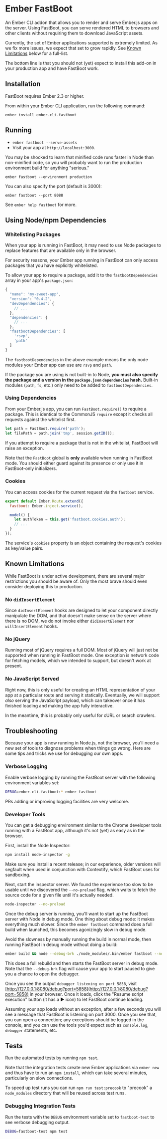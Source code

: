 # Ember FastBoot

An Ember CLI addon that allows you to render and serve Ember.js apps on
the server. Using FastBoot, you can serve rendered HTML to browsers and
other clients without requiring them to download JavaScript assets.

Currently, the set of Ember applications supported is extremely limited.
As we fix more issues, we expect that set to grow rapidly. See [Known
Limitations](#known-limitations) below for a full-list.

The bottom line is that you should not (yet) expect to install this add-on in
your production app and have FastBoot work.

## Installation

FastBoot requires Ember 2.3 or higher.

From within your Ember CLI application, run the following command:

```
ember install ember-cli-fastboot
```

## Running

* `ember fastboot --serve-assets`
* Visit your app at `http://localhost:3000`.

You may be shocked to learn that minified code runs faster in Node than
non-minified code, so you will probably want to run the production
environment build for anything "serious."

```
ember fastboot --environment production
```

You can also specify the port (default is 3000):

```
ember fastboot --port 8088
```

See `ember help fastboot` for more.

## Using Node/npm Dependencies

### Whitelisting Packages

When your app is running in FastBoot, it may need to use Node packages
to replace features that are available only in the browser.

For security reasons, your Ember app running in FastBoot can only access
packages that you have explicitly whitelisted.

To allow your app to require a package, add it to the
`fastbootDependencies` array in your app's `package.json`:

```js
{
  "name": "my-sweet-app",
  "version": "0.4.2",
  "devDependencies": {
    // ...
  },
  "dependencies": {
    // ...
  },
  "fastbootDependencies": [
    'rsvp',
    'path'
  ]
}
```

The `fastbootDependencies` in the above example means the only node
modules your Ember app can use are `rsvp` and `path`.

If the package you are using is not built-in to Node, **you must also
specify the package and a version in the `package.json` `dependencies`
hash.** Built-in modules (`path`, `fs`, etc.) only need to be added to
`fastbootDependencies`.


### Using Dependencies

From your Ember.js app, you can run `FastBoot.require()` to require a
package. This is identical to the CommonJS `require` except it checks
all requests against the whitelist first.

```js
let path = FastBoot.require('path');
let filePath = path.join('tmp', session.getID());
```

If you attempt to require a package that is not in the whitelist,
FastBoot will raise an exception.

Note that the `FastBoot` global is **only** available when running in
FastBoot mode. You should either guard against its presence or only use
it in FastBoot-only initializers.

### Cookies

You can access cookies for the current request via the `fastboot`
service.

```js
export default Ember.Route.extend({
  fastboot: Ember.inject.service(),

  model() {
    let authToken = this.get('fastboot.cookies.auth');
    // ...
  }
});
```

The service's `cookies` property is an object containing the request's
cookies as key/value pairs.

## Known Limitations

While FastBoot is under active development, there are several major
restrictions you should be aware of. Only the most brave should even
consider deploying this to production.

### No `didInsertElement`

Since `didInsertElement` hooks are designed to let your component
directly manipulate the DOM, and that doesn't make sense on the server
where there is no DOM, we do not invoke either `didInsertElement` nor
`willInsertElement` hooks.

### No jQuery

Running most of jQuery requires a full DOM. Most of jQuery will just not be
supported when running in FastBoot mode. One exception is network code for
fetching models, which we intended to support, but doesn't work at
present.

### No JavaScript Served

Right now, this is only useful for creating an HTML representation of
your app at a particular route and serving it statically. Eventually, we
will support *also* serving the JavaScript payload, which can takeover
once it has finished loading and making the app fully interactive.

In the meantime, this is probably only useful for cURL or search
crawlers.

## Troubleshooting

Because your app is now running in Node.js, not the browser, you'll
need a new set of tools to diagnose problems when things go wrong. Here
are some tips and tricks we use for debugging our own apps.

### Verbose Logging

Enable verbose logging by running the FastBoot server with the following
environment variables set:

```sh
DEBUG=ember-cli-fastboot:* ember fastboot
```

PRs adding or improving logging facilities are very welcome.

### Developer Tools

You can get a debugging environment similar to the Chrome developer
tools running with a FastBoot app, although it's not (yet) as easy as
in the browser.

First, install the Node Inspector:

```sh
npm install node-inspector -g
```

Make sure you install a recent release; in our experience, older
versions will segfault when used in conjunction with Contextify, which
FastBoot uses for sandboxing.

Next, start the inspector server. We found the experience too slow to be
usable until we discovered the `--no-preload` flag, which waits to
fetch the source code for a given file until it's actually needed.

```sh
node-inspector --no-preload
```

Once the debug server is running, you'll want to start up the FastBoot
server with Node in debug mode. One thing about debug mode: it makes
everything much slower. Since the `ember fastboot` command does a full
build when launched, this becomes agonizingly slow in debug mode.

Avoid the slowness by manually running the build in normal mode, then
running FastBoot in debug mode without doing a build:

```sh
ember build && node --debug-brk ./node_modules/.bin/ember fastboot --no-build
```

This does a full rebuild and then starts the FastBoot server in debug
mode. Note that the `--debug-brk` flag will cause your app to start
paused to give you a chance to open the debugger.

Once you see the output `debugger listening on port 5858`, visit
[http://127.0.0.1:8080/debug?port=5858](http://127.0.0.1:8080/debug?port=5858)
in your browser. Once it loads, click the "Resume script execution"
button (it has a ▶︎ icon) to let FastBoot continue loading.

Assuming your app loads without an exception, after a few seconds you
will see a message that FastBoot is listening on port 3000. Once you see
that, you can open a connection; any exceptions should be logged in the
console, and you can use the tools you'd expect such as `console.log`,
`debugger` statements, etc.

## Tests

Run the automated tests by running `npm test`.

Note that the integration tests create new Ember applications via `ember
new` and thus have to run an `npm install`, which can take several
minutes, particularly on slow connections.

To speed up test runs you can run `npm run test:precook` to "precook" a
`node_modules` directory that will be reused across test runs.

### Debugging Integration Tests

Run the tests with the `DEBUG` environment variable set to
`fastboot-test` to see verbose debugging output.

```sh
DEBUG=fastboot-test npm test
```

